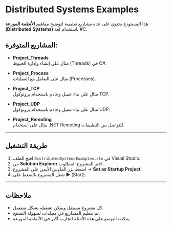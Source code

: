 # Distributed Systems Examples

هذا المستودع يحتوي على عدة مشاريع تعليمية لتوضيح مفاهيم **الأنظمة الموزعة (Distributed Systems)** باستخدام لغة #C.

## المشاريع المتوفرة:
- **Project_Threads**  
  مثال على إنشاء وإدارة الخيوط (Threads) في C#.

- **Project_Process**  
  مثال على التعامل مع العمليات (Processes).

- **Project_TCP**  
  مثال على بناء عميل وخادم باستخدام بروتوكول TCP.

- **Project_UDP**  
  مثال على بناء عميل وخادم باستخدام بروتوكول UDP.

- **Project_Remoting**  
  مثال على استخدام .NET Remoting للتواصل بين التطبيقات.

---

## طريقة التشغيل
1. افتح الملف `DistributedSystemsExamples.sln` في Visual Studio.  
2. من **Solution Explorer** اختر المشروع المطلوب.  
3. اضغط بزر الماوس الأيمن على المشروع → **Set as Startup Project**.  
4. شغل المشروع بالضغط على ▶️ (Start).  

---

## ملاحظات
- كل مشروع مستقل ويمكن تشغيله بشكل منفصل.  
- تم تنظيم المشاريع في مجلدات لسهولة التصفح.  
- يمكنك التوسع على هذه الأمثلة لتجارب أكبر في الأنظمة الموزعة.  
